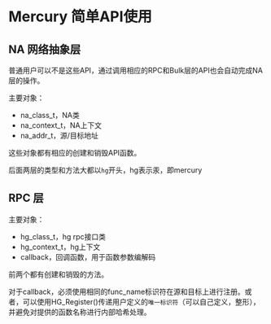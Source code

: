 # Mercury 简单API使用

## NA 网络抽象层

普通用户可以不是这些API，通过调用相应的RPC和Bulk层的API也会自动完成NA层的操作。

主要对象：

- na_class_t，NA类
- na_context_t，NA上下文
- na_addr_t，源/目标地址

这些对象都有相应的创建和销毁API函数。

后面两层的类型和方法大都以`hg`开头，hg表示汞，即mercury

## RPC 层

主要对象：

- hg_class_t，hg rpc接口类
- hg_context_t，hg上下文
- callback，回调函数，用于函数参数编解码

前两个都有创建和销毁的方法。

对于callback，必须使用相同的func_name标识符在源和目标上进行注册。或者，可以使用HG_Register()传递用户定义的`唯一标识符`（可以自己定义，整形），并避免对提供的函数名称进行内部哈希处理。

